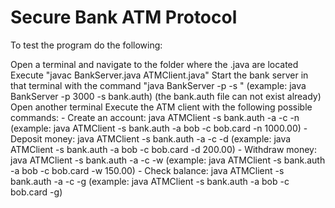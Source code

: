 # Secure Bank ATM Protocol

To test the program do the following:

Open a terminal and navigate to the folder where the .java are located
Execute "javac BankServer.java ATMClient.java"
Start the bank server in that terminal with the command "java BankServer -p <port> -s <auth-file name>"
    (example: java BankServer -p 3000 -s bank.auth)
    (the bank.auth file can not exist already)
Open another terminal
Execute the ATM client with the following possible commands:
    - Create an account: java ATMClient -s bank.auth -a <account> -c <card-file> -n <balance>
    (example: java ATMClient -s bank.auth -a bob -c bob.card -n 1000.00)
    - Deposit money: java ATMClient -s bank.auth -a <account> -c <card-file> -d <amount>
    (example: java ATMClient -s bank.auth -a bob -c bob.card -d 200.00)
    - Withdraw money: java ATMClient -s bank.auth -a <account> -c <card-file> -w <amount>
    (example: java ATMClient -s bank.auth -a bob -c bob.card -w 150.00)
    - Check balance: java ATMClient -s bank.auth -a <account> -c <card-file> -g
    (example: java ATMClient -s bank.auth -a bob -c bob.card -g)
